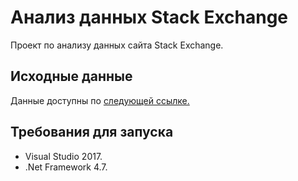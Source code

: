 # Анализ данных Stack Exchange

Проект по анализу данных сайта Stack Exchange. 

## Исходные данные

Данные доступны по [следующей ссылке.](https://archive.org/details/stackexchange)

## Требования для запуска 

* Visual Studio 2017.
* .Net Framework 4.7.


